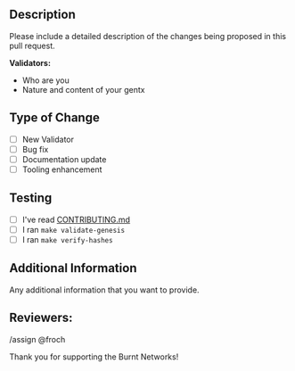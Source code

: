 ## Description

Please include a detailed description of the changes being proposed in this pull request.

**Validators:**
- Who are you
- Nature and content of your gentx

## Type of Change

- [ ] New Validator
- [ ] Bug fix
- [ ] Documentation update
- [ ] Tooling enhancement

## Testing

- [ ] I've read [CONTRIBUTING.md](../CONTRIBUTING.md)
- [ ] I ran `make validate-genesis`
- [ ] I ran `make verify-hashes`

## Additional Information

Any additional information that you want to provide.

## Reviewers:

/assign @froch

Thank you for supporting the Burnt Networks!
